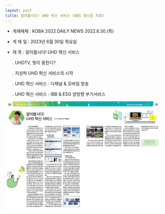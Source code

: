 ```yaml
---
layout: post
title: 알아봅시다! UHD 혁신 서비스 (KBS 정다운 차장)
---
```


- 게재매체 : KOBA 2022 DAILY NEWS 2022.6.30.(목)
- 게 재 일 : 2023년 6월 30일 목요일
- 제    목 : 알아봅시다! UHD 혁신 서비스

   . UHDTV, 뭣이 중헌디?
   
   . 지상파 UHD 혁신 서비스의 시작
   
   . UHD 혁신 서비스 : 다채널 & 모바일 방송
   
   . UHD 혁신 서비스 : IBB & ESG 양방향 부가서비스 
   
![그림](/images/KOBA2022_DailyNews.jpg)
